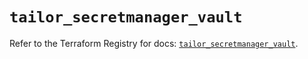 # `tailor_secretmanager_vault`

Refer to the Terraform Registry for docs: [`tailor_secretmanager_vault`](https://registry.terraform.io/providers/tailor-platform/tailor/0.0.9/docs/resources/secretmanager_vault).
